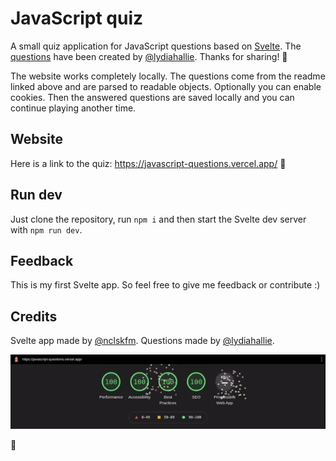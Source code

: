 # JavaScript quiz

A small quiz application for JavaScript questions based on [Svelte](https://svelte.dev). The [questions](https://github.com/lydiahallie/javascript-questions/) have been created by [@lydiahallie](https://github.com/lydiahallie/). Thanks for sharing! 🙏

The website works completely locally. The questions come from the readme linked above and are parsed to readable objects. Optionally you can enable cookies. Then the answered questions are saved locally and you can continue playing another time. 

## Website

Here is a link to the quiz: https://javascript-questions.vercel.app/ 🚀

## Run dev

Just clone the repository, run `npm i` and then start the Svelte dev server with `npm run dev`.

## Feedback

This is my first Svelte app. So feel free to give me feedback or contribute :)

## Credits

Svelte app made by [@nclskfm](https://github.com/nclskfm/). Questions made by [@lydiahallie](https://github.com/lydiahallie/).

![lighthouse score 100](lighthouse.gif)

🥳
